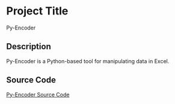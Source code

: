 # Project Title

Py-Encoder

## Description

Py-Encoder is a Python-based tool for manipulating data in Excel.

## Source Code
<a href="https://github.com/vn-aj-vngrd/py-encoder-src">Py-Encoder Source Code</a>
